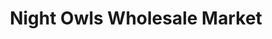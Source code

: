 ---
title: "Night Owls Wholesale Market"
url: /chester/night-owls-wholesale-market/
shop: wholesale
---